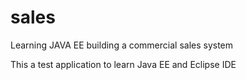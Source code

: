 # sales
Learning JAVA EE building a commercial sales system

This a test application to learn Java EE and Eclipse IDE
